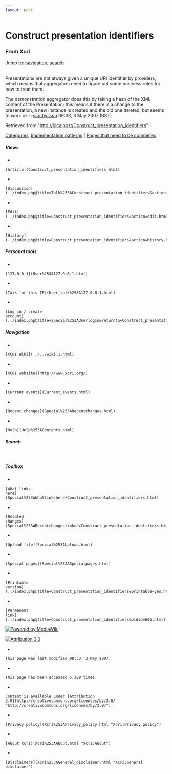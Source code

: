 ```yaml
---
layout: post
---
```








Construct presentation identifiers 
==================================













### From Xcri 







Jump to:
[navigation](Construct_presentation_identifiers.html#column-one),
[search](Construct_presentation_identifiers.html#searchInput)



\
Presentations are not always given a unique URI identifier by providers,
which means that aggregators need to figure out some business rules for
how to treat them.

The demonstration aggregator does this by taking a hash of the XML
content of the Presentation; this means if there is a change to the
presentation, a new instance is created and the old one deleted, but
seems to work ok
--[scottwilson](../index.php@title=User%253AScottwilson&action=edit.html "User:Scottwilson")
09:33, 3 May 2007 (BST)



Retrieved from
"[http://localhost/Construct\_presentation\_identifiers](Construct_presentation_identifiers.html)"





[Categories](Special%253ACategories.html "Special:Categories"): [Implementation
patterns](Category%253AImplementation_patterns.html "Category:Implementation patterns")
| [Pages that need to be
completed](Category%253APages_that_need_to_be_completed.html "Category:Pages that need to be completed")

















##### Views



-   

    

    [Article](Construct_presentation_identifiers.html)
-   

    

    [Discussion](../index.php@title=Talk%253AConstruct_presentation_identifiers&action=edit.html)
-   

    

    [Edit](../index.php@title=Construct_presentation_identifiers&action=edit.html)
-   

    

    [History](../index.php@title=Construct_presentation_identifiers&action=history.html)







##### Personal tools



-   

    

    [127.0.0.1](User%253A127.0.0.1.html)
-   

    

    [Talk for this IP](User_talk%253A127.0.0.1.html)
-   

    

    [Log in / create
    account](../index.php@title=Special%253AUserlogin&returnto=Construct_presentation_identifiers.html)











[](../../wiki.1.html "XCRI Wiki")





##### Navigation



-   

    

    [XCRI Wiki](../../wiki.1.html)
-   

    

    [XCRI website](http://www.xcri.org/)
-   

    

    [Current events](Current_events.html)
-   

    

    [Recent changes](Special%253ARecentchanges.html)
-   

    

    [Help](Help%253AContents.html)







##### Search





 









##### Toolbox



-   

    

    [What links
    here](Special%253AWhatlinkshere/Construct_presentation_identifiers.html)
-   

    

    [Related
    changes](Special%253ARecentchangeslinked/Construct_presentation_identifiers.html)
-   

    

    [Upload file](Special%253AUpload.html)
-   

    

    [Special pages](Special%253ASpecialpages.html)
-   

    

    [Printable
    version](../index.php@title=Construct_presentation_identifiers&printable=yes.html)
-   

    

    [Permanent
    link](../index.php@title=Construct_presentation_identifiers&oldid=606.html)















[![Powered by
MediaWiki](../skins/common/images/poweredby_mediawiki_88x31.png)](http://www.mediawiki.org/)





[![Attribution 3.0
](http://i.creativecommons.org/l/by/3.0/88x31.png)](http://creativecommons.org/licenses/by/3.0/)



-   

    

    This page was last modified 08:33, 3 May 2007.
-   

    

    This page has been accessed 5,308 times.
-   

    

    Content is available under [Attribution
    3.0](http://creativecommons.org/licenses/by/3.0/ "http://creativecommons.org/licenses/by/3.0/").
-   

    

    [Privacy policy](Xcri%253APrivacy_policy.html "Xcri:Privacy policy")
-   

    

    [About Xcri](Xcri%253AAbout.html "Xcri:About")
-   

    

    [Disclaimers](Xcri%253AGeneral_disclaimer.html "Xcri:General disclaimer")




